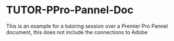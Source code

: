 # TUTOR-PPro-Pannel-Doc
This is an example for a tutoring session over a Premier Pro Pannel document, this does not include the connections to Adobe
